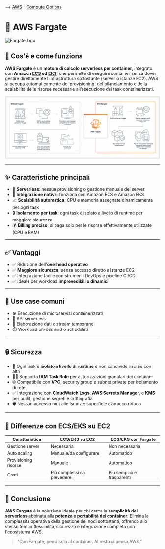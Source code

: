--> [AWS](/00-Intro/AWS.md)  -  [Compute Options](/01-Compute-options/AWS-Compute-Options.md)
# 🚢 AWS Fargate

![Fargate logo](fargate.webp)

## 📘 Cos'è e come funziona

**AWS Fargate** è un **motore di calcolo serverless per container**, integrato con **Amazon [ ECS](/01-Compute-options/Amazon-ECS.md) ed [EKS](/01-Compute-options/Amazon-EKS.md)**, che permette di eseguire container senza dover gestire direttamente l’infrastruttura sottostante (server o istanze EC2). AWS si occupa automaticamente del provisioning, del bilanciamento e della scalabilità delle risorse necessarie all’esecuzione dei task containerizzati.

![fargate functioning](img/fargate-functioning.png)

---

## ✨ Caratteristiche principali

- 🧩 **Serverless**: nessun provisioning o gestione manuale dei server  
- 🔗 **Integrazione nativa**: funziona con Amazon ECS e Amazon EKS  
- 📈 **Scalabilità automatica**: CPU e memoria assegnate dinamicamente per ogni task  
- 🔒 **Isolamento per task**: ogni task è isolato a livello di runtime per maggiore sicurezza  
- 💰 **Billing preciso**: si paga solo per le risorse effettivamente utilizzate (CPU e RAM)

---

## ✅ Vantaggi

- ✅ Riduzione dell'**overhead operativo**  
- ✅ **Maggiore sicurezza**, senza accesso diretto a istanze EC2  
- ✅ Integrazione facile con strumenti DevOps e pipeline CI/CD  
- ✅ Ideale per workload **imprevedibili o dinamici**  

---

## 🚀 Use case comuni

- ⚙️ Esecuzione di microservizi containerizzati  
- 📡 API serverless  
- 🔄 Elaborazione dati o stream temporanei  
- ⏱️ Workload on-demand o schedulati

---

## 🔒 Sicurezza

- 🔐 Ogni task è **isolato a livello di runtime** e non condivide risorse con altri
- 🧑‍💼 Supporta **IAM Task Role** per autorizzazioni granulari dei container
- 🌐 Compatibile con **VPC**, security group e subnet private per isolamento di rete
- ✅ Integrazione con **CloudWatch Logs**, **AWS Secrets Manager**, e **KMS** per audit, gestione segreti e crittografia
- 🛡️ Nessun accesso root alle istanze: superficie d’attacco ridotta

---

## 🔄 Differenze con ECS/EKS su EC2

| Caratteristica           | ECS/EKS su EC2              | ECS/EKS con Fargate       |
|--------------------------|-----------------------------|---------------------------|
| Gestione server          | Necessaria                  | Non necessaria            |
| Auto scaling             | Manuale/da configurare      | Automatico                |
| Provisioning risorse     | Manuale                     | Automatico                |
| Costi                    | Più complessi da prevedere  | Più semplici e trasparenti|

---

## 📌 Conclusione

**AWS Fargate** è la soluzione ideale per chi cerca la **semplicità del serverless** abbinata alla **potenza e portabilità dei container**. Elimina la complessità operativa della gestione dei nodi sottostanti, offrendo allo stesso tempo flessibilità, sicurezza e integrazione completa con l'ecosistema AWS.

> “Con Fargate, pensi solo al container. Al resto ci pensa AWS.”

